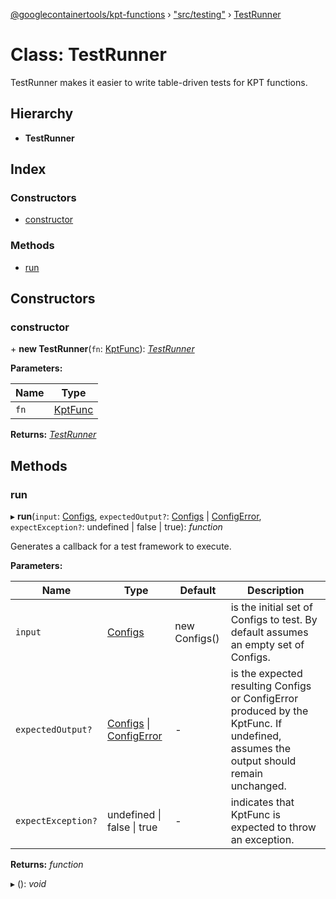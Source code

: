 [@googlecontainertools/kpt-functions](../README.md) › ["src/testing"](../modules/_src_testing_.md) › [TestRunner](_src_testing_.testrunner.md)

# Class: TestRunner

TestRunner makes it easier to write table-driven tests for KPT functions.

## Hierarchy

* **TestRunner**

## Index

### Constructors

* [constructor](_src_testing_.testrunner.md#constructor)

### Methods

* [run](_src_testing_.testrunner.md#run)

## Constructors

###  constructor

\+ **new TestRunner**(`fn`: [KptFunc](../interfaces/_src_types_.kptfunc.md)): *[TestRunner](_src_testing_.testrunner.md)*

**Parameters:**

Name | Type |
------ | ------ |
`fn` | [KptFunc](../interfaces/_src_types_.kptfunc.md) |

**Returns:** *[TestRunner](_src_testing_.testrunner.md)*

## Methods

###  run

▸ **run**(`input`: [Configs](_src_types_.configs.md), `expectedOutput?`: [Configs](_src_types_.configs.md) | [ConfigError](_src_errors_.configerror.md), `expectException?`: undefined | false | true): *function*

Generates a callback for a test framework to execute.

**Parameters:**

Name | Type | Default | Description |
------ | ------ | ------ | ------ |
`input` | [Configs](_src_types_.configs.md) | new Configs() | is the initial set of Configs to test.   By default assumes an empty set of Configs. |
`expectedOutput?` | [Configs](_src_types_.configs.md) &#124; [ConfigError](_src_errors_.configerror.md) | - | is the expected resulting Configs or ConfigError produced by the KptFunc.   If undefined, assumes the output should remain unchanged. |
`expectException?` | undefined &#124; false &#124; true | - | indicates that KptFunc is expected to throw an exception.  |

**Returns:** *function*

▸ (): *void*

